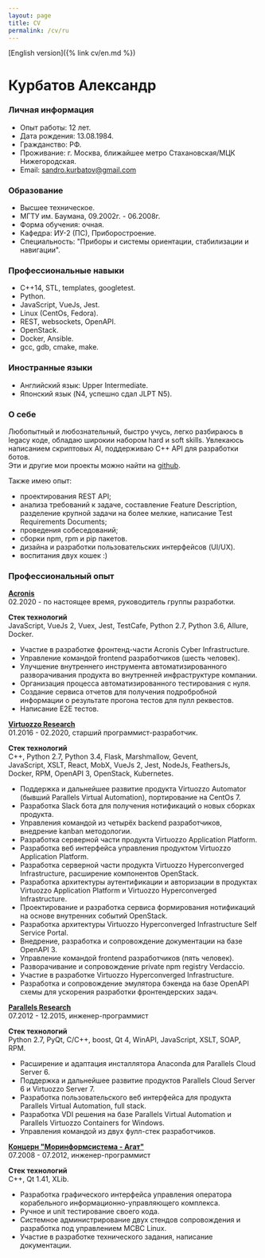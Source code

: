 ```yaml
---
layout: page
title: CV
permalink: /cv/ru
---
```

[English version]({% link cv/en.md %})

# Курбатов Александр

### Личная информация
* Опыт работы: 12 лет.
* Дата рождения: 13.08.1984.
* Гражданство: РФ.
* Проживание: г. Москва, ближайшее метро Стахановская/МЦК Нижегородская.
* Email: [sandro.kurbatov@gmail.com](mailto:sandro.kurbatov@gmail.com)


### Образование
* Высшее техническое.
* МГТУ им. Баумана, 09.2002г. - 06.2008г.
* Форма обучения: очная.
* Кафедра: ИУ-2 (ПС), Приборостроение.
* Специальность: "Приборы и системы ориентации, стабилизации и навигации".


### Профессиональные навыки
* C++14, STL, templates, googletest.
* Python.
* JavaScript, VueJs, Jest.
* Linux (CentOs, Fedora).
* REST, websockets, OpenAPI.
* OpenStack.
* Docker, Ansible.
* gcc, gdb, cmake, make.


### Иностранные языки
* Английский язык: Upper Intermediate.
* Японский язык (N4, успешно сдал JLPT N5).


### О себе
Любопытный и любознательный, быстро учусь, легко разбираюсь в legacy коде, обладаю  широкии набором hard и soft skills.
Увлекаюсь написанием скриптовых AI, поддерживаю C++ API для разработки ботов.  
Эти и другие мои проекты можно найти на [github](https://github.com/alkurbatov).

Также имею опыт:  

* проектирования REST API;
* анализа требований к задаче, составление Feature Description, разделение крупной задачи на более мелкие, написание Test Requirements Documents;
* проведения собеседований;
* сборки npm, rpm и pip пакетов.
* дизайна и разработки пользовательских интерфейсов (UI/UX).
* воспитания двух кошек :)


### Профессиональный опыт
**[Acronis](https://acronis.com)**  
02.2020 - по настоящее время, руководитель группы разработки.  

**Стек технологий**  
JavaScript, VueJs 2, Vuex, Jest, TestCafe, Python 2.7, Python 3.6, Allure, Docker.  

* Участие в разработке фронтенд-части Acronis Cyber Infrastructure.
* Управление командой frontend разработчиков (шесть человек).
* Улучшение внутреннего инструмента автоматизированного разворачивания продукта во внутренней инфраструктуре компании.
* Организация процесса автоматизированного тестирования с нуля.
* Создание сервиса отчетов для получения подробробной информации о результате прогона тестов для пулл реквестов.
* Написание E2E тестов.

**[Virtuozzo Research](https://virtuozzo.com)**  
01.2016 - 02.2020, старший программист-разработчик.  

**Стек технологий**  
C++, Python 2.7, Python 3.4, Flask, Marshmallow, Gevent,  
JavaScript, XSLT, React, MobX, VueJs 2, Jest, NodeJs, FeathersJs,  
Docker, RPM, OpenAPI 3, OpenStack, Kubernetes.  

* Поддержка и дальнейшее развитие продукта Virtuozzo Automator (бывший Parallels Virtual Automation), портирование на CentOs 7.
* Разработка Slack бота для получения нотификаций о новых сборках продукта.
* Управления командой из четырёх backend разработчиков, внедрение kanban методологии.
* Разработка серверной части продукта Virtuozzo Application Platform.
* Разработка веб интерфейса управления продуктом Virtuozzo Application Platform.
* Разработка серверной части продукта Virtuozzo Hyperconverged Infrastructure, расширение компонентов OpenStack.
* Разработка архитектуры аутентификации и авторизации в продуктах Virtuozzo Application Platform и Virtuozzo Hyperconverged Infrastructure.
* Проектирование и разработка сервиса формирования нотификаций на основе внутренних событий OpenStack.
* Разработка архитектуры Virtuozzo Hyperconverged Infrastructure Self Service Portal.
* Внедрение, разработка и сопровождение документации на базе OpenAPI 3.
* Управление командой frontend разработчиков (пять человек).
* Разворачивание и сопровождение private npm registry Verdaccio.
* Участие в разработке Virtuozzo Hyperconverged Infrastructure.
* Разработка и сопровождение эмулятора бэкенда на базе OpenAPI схемы для ускорения разработки фронтендерских задач.

**[Parallels Research](https://www.parallels.com)**  
07.2012 - 12.2015, инженер-программист  

**Стек технологий**  
Python 2.7, PyQt, C/C++, boost, Qt 4, WinAPI, JavaScript, XSLT, SOAP, RPM.  

* Расширение и адаптация инсталлятора Anaconda для Parallels Cloud Server 6.
* Поддержка и дальнейшее развитие продуктов Parallels Cloud Server 6 и Virtuozzo Server 7.
* Разработка пользовательского веб интерфейса для продукта Parallels Virtual Automation, full stack.
* Разработка VDI решения на базе Parallels Virtual Automation и Parallels Virtuozzo Containers for Windows.
* Управления командой из двух фулл-стек разработчиков.

**[Концерн "Моринформсистема - Агат"](https://concern-agat.ru)**  
07.2008 - 07.2012, инженер-программист  

**Стек технологий**  
C++, Qt 1.41, XLib.  

* Разработка графического интерфейса управления оператора корабельного информационно-управляющего комплекса.
* Ручное и unit тестирование своего кода.
* Системное администрирование двух стендов сопровождения и разработка под управлением МСВС Linux.
* Участие в разработке технического задания, написание документации.
